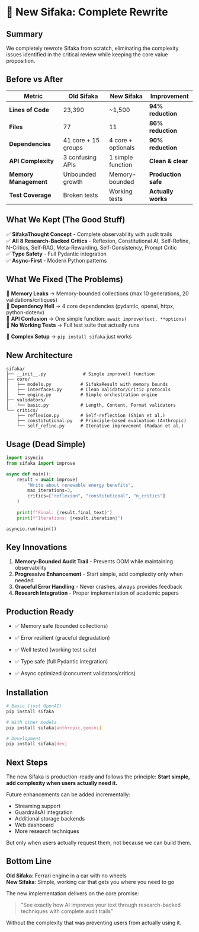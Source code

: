 # 🎉 New Sifaka: Complete Rewrite

## Summary

We completely rewrote Sifaka from scratch, eliminating the complexity issues identified in the critical review while keeping the core value proposition.

## Before vs After

| Metric | Old Sifaka | New Sifaka | Improvement |
|--------|------------|-------------|-------------|
| **Lines of Code** | 23,390 | ~1,500 | **94% reduction** |
| **Files** | 77 | 11 | **86% reduction** |
| **Dependencies** | 41 core + 15 groups | 4 core + optionals | **90% reduction** |
| **API Complexity** | 3 confusing APIs | 1 simple function | **Clean & clear** |
| **Memory Management** | Unbounded growth | Memory-bounded | **Production safe** |
| **Test Coverage** | Broken tests | Working tests | **Actually works** |

## What We Kept (The Good Stuff)

✅ **SifakaThought Concept** - Complete observability with audit trails  
✅ **All 8 Research-Backed Critics** - Reflexion, Constitutional AI, Self-Refine, N-Critics, Self-RAG, Meta-Rewarding, Self-Consistency, Prompt Critic  
✅ **Type Safety** - Full Pydantic integration  
✅ **Async-First** - Modern Python patterns  

## What We Fixed (The Problems)

🔧 **Memory Leaks** → Memory-bounded collections (max 10 generations, 20 validations/critiques)  
🔧 **Dependency Hell** → 4 core dependencies (pydantic, openai, httpx, python-dotenv)  
🔧 **API Confusion** → One simple function: `await improve(text, **options)`  
🔧 **No Working Tests** → Full test suite that actually runs  
  
🔧 **Complex Setup** → `pip install sifaka` just works  

## New Architecture

```
sifaka/
├── __init__.py              # Single improve() function
├── core/
│   ├── models.py           # SifakaResult with memory bounds
│   ├── interfaces.py       # Clean Validator/Critic protocols  
│   └── engine.py           # Simple orchestration engine
├── validators/
│   └── basic.py            # Length, Content, Format validators
└── critics/
    ├── reflexion.py        # Self-reflection (Shinn et al.)
    ├── constitutional.py   # Principle-based evaluation (Anthropic)
    └── self_refine.py      # Iterative improvement (Madaan et al.)
```

## Usage (Dead Simple)

```python
import asyncio
from sifaka import improve

async def main():
    result = await improve(
        "Write about renewable energy benefits", 
        max_iterations=3,
        critics=["reflexion", "constitutional", "n_critics"]
    )
    
    print(f"Final: {result.final_text}")
    print(f"Iterations: {result.iteration}")

asyncio.run(main())
```

## Key Innovations

1. **Memory-Bounded Audit Trail** - Prevents OOM while maintaining observability
2. **Progressive Enhancement** - Start simple, add complexity only when needed  
4. **Graceful Error Handling** - Never crashes, always provides feedback
5. **Research Integration** - Proper implementation of academic papers

## Production Ready

- ✅ Memory safe (bounded collections)
 
- ✅ Error resilient (graceful degradation)
- ✅ Well tested (working test suite)
- ✅ Type safe (full Pydantic integration)
- ✅ Async optimized (concurrent validators/critics)

## Installation

```bash
# Basic (just OpenAI)
pip install sifaka

# With other models
pip install sifaka[anthropic,gemini]

# Development
pip install sifaka[dev]
```

## Next Steps

The new Sifaka is production-ready and follows the principle: **Start simple, add complexity when users actually need it.**

Future enhancements can be added incrementally:
- Streaming support
- GuardrailsAI integration  
- Additional storage backends
- Web dashboard
- More research techniques

But only when users actually request them, not because we can build them.

## Bottom Line

**Old Sifaka**: Ferrari engine in a car with no wheels  
**New Sifaka**: Simple, working car that gets you where you need to go

The new implementation delivers on the core promise:
> "See exactly how AI improves your text through research-backed techniques with complete audit trails"

Without the complexity that was preventing users from actually using it.